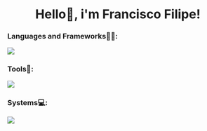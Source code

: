 <h1 align="center">Hello👋, i'm Francisco Filipe!</h1>

<h3 align="left">Languages and Frameworks👨‍💻:</h3>
<p align="left">
  <a href="https://skillicons.dev">
    <img src="https://skillicons.dev/icons?i=html,css,js,bootstrap,laravel,php,cpp,cs" />
  </a>
</p>

<h3 align="left">Tools🧰:</h3>
<p align="left">
  <a href="https://skillicons.dev">
    <img src="https://skillicons.dev/icons?i=ae,discord,figma,git,github,npm,mysql,pr,ps,vscode" />
  </a>
</p>

<h3 align="left">Systems💻:</h3>
<p align="left">
  <a href="https://skillicons.dev">
    <img src="https://skillicons.dev/icons?i=mint,ubuntu,windows" />
  </a>
</p>